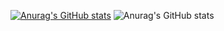 [![Anurag's GitHub stats](https://github-readme-stats.vercel.app/api?username=MAAAARCY)](https://github.com/MAAAARCY/github-readme-stats)
![Anurag's GitHub stats](https://github-readme-stats.vercel.app/api?username=MAAAARCY&hide=contribs,prs)

